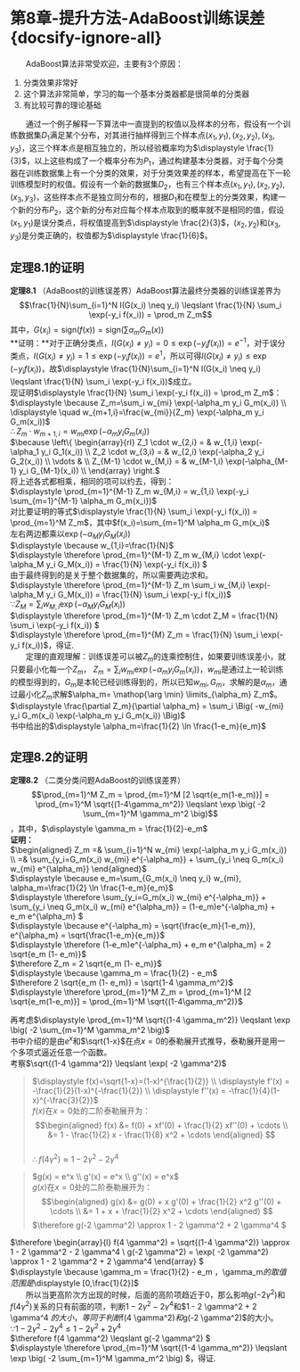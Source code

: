 ﻿# 第8章-提升方法-AdaBoost训练误差{docsify-ignore-all}

&emsp;&emsp;AdaBoost算法非常受欢迎，主要有3个原因：  
1. 分类效果非常好
2. 这个算法非常简单，学习的每一个基本分类器都是很简单的分类器
3. 有比较可靠的理论基础

&emsp;&emsp;通过一个例子解释一下算法中一直提到的权值以及样本的分布，假设有一个训练数据集$D_1$满足某个分布，对其进行抽样得到三个样本点$(x_1,y_1),(x_2,y_2),(x_3,y_3)$，这三个样本点是相互独立的，所以经验概率均为$\displaystyle \frac{1}{3}$，以上这些构成了一个概率分布为$P_1$，通过构建基本分类器，对于每个分类器在训练数据集上有一个分类的效果，对于分类效果差的样本，希望提高在下一轮训练模型时的权值。假设有一个新的数据集$D_2$，也有三个样本点$(x_1,y_1),(x_2,y_2),(x_3,y_3)$，这些样本点不是独立同分布的，根据$D_1$和在模型上的分类效果，构建一个新的分布$P_2$，这个新的分布对应每个样本点取到的概率就不是相同的值，假设$(x_1,y_1)$是误分类点，将权值提高到$\displaystyle \frac{2}{3}$，$(x_2,y_2)$和$(x_3,y_3)$是分类正确的，权值都为$\displaystyle \frac{1}{6}$。  

## 定理8.1的证明
**定理8.1** （AdaBoost的训练误差界）AdaBoost算法最终分类器的训练误差界为$$\frac{1}{N}\sum_{i=1}^N I(G(x_i) \neq y_i) \leqslant \frac{1}{N} \sum_i \exp(-y_i f(x_i)) = \prod_m Z_m$$其中，$G(x_i) = \text{sign}(f(x))=\text{sign}(\sum \alpha_m G_m(x))$  
**证明：**对于正确分类点，$I(G(x_i) \neq y_i) = 0 \leqslant \exp (-y_i f(x_i)) = e^{-1}$，对于误分类点，$I(G(x_i) \neq y_i) = 1 \leqslant \exp (-y_i f(x_i)) = e^1$，所以可得$I(G(x_i) \neq y_i) \leqslant \exp (-y_i f(x_i))$，故$\displaystyle \frac{1}{N}\sum_{i=1}^N I(G(x_i) \neq y_i) \leqslant \frac{1}{N} \sum_i \exp(-y_i f(x_i))$成立。  
现证明$\displaystyle \frac{1}{N} \sum_i \exp(-y_i f(x_i)) = \prod_m Z_m$：  
$\displaystyle \because Z_m=\sum_i w_{mi} \exp(-\alpha_m y_i G_m(x_i))  \\ \displaystyle \quad w_{m+1,i}=\frac{w_{mi}}{Z_m} \exp(-\alpha_m y_i G_m(x_i))$  
$\therefore Z_m \cdot w_{m+1,i} = w_{mi} \exp(-\alpha_m y_i G_m(x_i))$  
$\because \left\{ \begin{array}{rl}   
Z_1 \cdot w_{2,i} = & w_{1,i} \exp(-\alpha_1 y_i G_1(x_i)) \\
Z_2 \cdot w_{3,i} = & w_{2,i} \exp(-\alpha_2 y_i G_2(x_i)) \\
\vdots & \\
Z_{M-1} \cdot w_{M,i} = & w_{M-1,i} \exp(-\alpha_{M-1} y_i G_{M-1}(x_i)) \\
\end{array} \right.$  
将上述各式都相乘，相同的项可以约去，得到：  
$\displaystyle \prod_{m=1}^{M-1} Z_m w_{M,i} = w_{1,i} \exp(-y_i \sum_{m=1}^{M-1} \alpha_m G_m{x_i})$  
对比要证明的等式$\displaystyle \frac{1}{N} \sum_i \exp(-y_i f(x_i)) = \prod_{m=1}^M Z_m$，其中$f(x_i)=\sum_{m=1}^M \alpha_m G_m(x_i)$  
左右两边都乘以$\exp(-\alpha_M y_i G_M(x_i))$  
$\displaystyle \because w_{1,i}=\frac{1}{N}$  
$\displaystyle \therefore \prod_{m=1}^{M-1} Z_m w_{M,i} \cdot \exp(-\alpha_M y_i G_M(x_i)) = \frac{1}{N} \exp(-y_i f(x_i)) $  
由于最终得到的是关于整个数据集的，所以需要两边求和。  
$\displaystyle \therefore \prod_{m=1}^{M-1} Z_m \sum_i w_{M,i} \exp(-\alpha_M y_i G_M(x_i)) = \frac{1}{N} \sum_i \exp(-y_i f(x_i))$  
$\because Z_M=\sum_i w_{M,i} \exp(-\alpha_M y_i G_M(x_i))$  
$\displaystyle \therefore \prod_{m=1}^{M-1} Z_m \cdot Z_M = \frac{1}{N} \sum_i \exp(-y_i f(x_i)) $  
$\displaystyle \therefore \prod_{m=1}^{M} Z_m = \frac{1}{N} \sum_i \exp(-y_i f(x_i))$，得证.  
&emsp;&emsp;定理的直观理解：训练误差可以被$Z_m$的连乘控制住，如果要训练误差小，就只要最小化每一个$Z_m$，
$\displaystyle Z_m=\sum_i w_{mi} \exp(-\alpha_m y_i G_m(x_i))$，$w_{mi}$是通过上一轮训练的模型得到的，$G_m$是本轮已经训练得到的，所以已知$w_{mi},G_m$，求解的是$\alpha_m$，通过最小化$Z_m$求解$\alpha_m= \mathop{\arg \min} \limits_{\alpha_m} Z_m$。  
$\displaystyle \frac{\partial Z_m}{\partial \alpha_m} = \sum_i \Big( -w_{mi} y_i G_m(x_i) \exp(-\alpha_m y_i G_m(x_i)) \Big)$  
书中给出的$\displaystyle \alpha_m=\frac{1}{2} \ln \frac{1-e_m}{e_m}$  

## 定理8.2的证明
**定理8.2** （二类分类问题AdaBoost的训练误差界）$$\prod_{m=1}^M Z_m = \prod_{m=1}^M [2 \sqrt{e_m(1-e_m)}] = \prod_{m=1}^M \sqrt{(1-4\gamma_m^2)} \leqslant \exp \big( -2 \sum_{m=1}^M \gamma_m^2 \big)$$，其中，$\displaystyle \gamma_m = \frac{1}{2}-e_m$  
**证明：**  
$\begin{aligned} Z_m
=& \sum_{i=1}^N w_{mi} \exp(-\alpha_m y_i G_m(x_i)) \\
=& \sum_{y_i=G_m(x_i) w_{mi} e^{-\alpha_m}} + \sum_{y_i \neq G_m(x_i) w_{mi} e^{\alpha_m}} 
\end{aligned}$  
$\displaystyle \because e_m=\sum_{G_m(x_i) \neq y_i} w_{mi}, \alpha_m=\frac{1}{2} \ln \frac{1-e_m}{e_m}$  
$\displaystyle \therefore \sum_{y_i=G_m(x_i) w_{mi} e^{-\alpha_m}} + \sum_{y_i \neq G_m(x_i) w_{mi} e^{\alpha_m}} = (1-e_m)e^{-\alpha_m} + e_m e^{\alpha_m} $  
$\displaystyle \because e^{-\alpha_m} = \sqrt{\frac{e_m}{1-e_m}}, e^{\alpha_m} = \sqrt{\frac{1-e_m}{e_m}}$  
$\displaystyle \therefore (1-e_m)e^{-\alpha_m} + e_m e^{\alpha_m} = 2 \sqrt{e_m (1- e_m)}$  
$\therefore Z_m = 2 \sqrt{e_m (1- e_m)}$  
$\displaystyle \because \gamma_m = \frac{1}{2} - e_m$  
$\therefore 2 \sqrt{e_m (1- e_m)} = \sqrt{1-4 \gamma_m^2}$  
$\displaystyle \therefore \prod_{m=1}^M Z_m = \prod_{m=1}^M [2 \sqrt{e_m(1-e_m)}] = \prod_{m=1}^M \sqrt{(1-4\gamma_m^2)}$  

再考虑$\displaystyle \prod_{m=1}^M \sqrt{(1-4 \gamma_m^2)} \leqslant \exp \big( -2 \sum_{m=1}^M \gamma_m^2 \big)$  
书中介绍的是由$e^x$和$\sqrt{1-x}$在点$x=0$的泰勒展开式推导，泰勒展开是用一个多项式逼近任意一个函数。  
考察$\sqrt{(1-4 \gamma^2)} \leqslant \exp( -2 \gamma^2)$  

> $\displaystyle f(x)=\sqrt{1-x}=(1-x)^{\frac{1}{2}} \\ 
\displaystyle f'(x) = -\frac{1}{2}(1-x)^{-\frac{1}{2}} \\  
\displaystyle f''(x) = -\frac{1}{4}(1-x)^{-\frac{3}{2}}$  
$f(x)$在$x=0$处的二阶泰勒展开为：$$\begin{aligned} f(x) 
&= f(0) + xf'(0) + \frac{1}{2} xf''(0) + \cdots \\
&= 1 - \frac{1}{2} x - \frac{1}{8} x^2 + \cdots
\end{aligned} $$  
$\therefore f(4 \gamma^2) \approx 1 - 2 \gamma^2 - 2 \gamma^4$

> $g(x) = e^x \\
g'(x) = e^x \\ g''(x) = e^x$  
$g(x)$在$x=0$处的二阶泰勒展开为：$$\begin{aligned} g(x) 
&= g(0) + x g'(0) + \frac{1}{2} x^2 g''(0) + \cdots \\
&= 1 + x + \frac{1}{2} x^2 + \cdots
\end{aligned} $$
$\therefore g(-2 \gamma^2) \approx 1 - 2 \gamma^2 + 2 \gamma^4 $  

$\therefore \begin{array}{l} 
f(4 \gamma^2) = \sqrt{(1-4 \gamma^2)} \approx 1 - 2 \gamma^2 - 2 \gamma^4 \\ 
g(-2 \gamma^2) = \exp( -2 \gamma^2) \approx 1 - 2 \gamma^2 + 2 \gamma^4 
\end{array} $  
$\displaystyle \because \gamma_m = \frac{1}{2} - e_m $，$\gamma_m$的取值范围是$\displaystyle [0,\frac{1}{2}]$  
&emsp;&emsp;所以当更高阶次方出现的时候，后面的高阶项趋近于0，那么影响$g(-2 \gamma^2)$和$f(4 \gamma^2)$关系的只有前面的项，判断$1 - 2 \gamma^2 - 2 \gamma^4$和$1 - 2 \gamma^2 + 2 \gamma^4 $的大小，等同于判断$f(4 \gamma^2)$和$g(-2 \gamma^2)$的大小。  
$\because 1 - 2 \gamma^2 - 2 \gamma^4 \leqslant 1 - 2 \gamma^2 + 2 \gamma^4$  
$\therefore f(4 \gamma^2) \leqslant g(-2 \gamma^2) $  
$\displaystyle \therefore \prod_{m=1}^M \sqrt{(1-4 \gamma_m^2)} \leqslant \exp \big( -2 \sum_{m=1}^M \gamma_m^2 \big) $，得证.